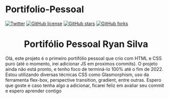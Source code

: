 # Portifolio-Pessoal
<a href="https://twitter.com/intent/tweet?text=Wow:&url=https%3A%2F%2Fgithub.com%2FRyanForward%2FPortif-lio-Pessoal"><img alt="Twitter" src="https://img.shields.io/twitter/url?label=Ryanchuello&logoColor=black&style=social&url=https%3A%2F%2Ftwitter.com%2Fryanchuello"></a>
<a href="https://github.com/RyanForward/Personal-Portifolio/blob/main/LICENSE"><img alt="GitHub license" src="https://img.shields.io/github/license/RyanForward/Personal-Portifolio?style=plastic"></a>
<a href="https://github.com/RyanForward/Personal-Portifolio/stargazers"><img alt="GitHub stars" src="https://img.shields.io/github/stars/RyanForward/Personal-Portifolio?style=plastic"></a>
<a href="https://github.com/RyanForward/Personal-Portifolio/network"><img alt="GitHub forks" src="https://img.shields.io/github/forks/RyanForward/Personal-Portifolio?style=plastic"></a>

  

<h1 align="center"> Portifólio Pessoal Ryan Silva </h1>

Olá, este projeto é o primeiro portifólio pessoal que crio com HTML e CSS puro (até o momento, irei adicionar JS em proximos commits). O projeto ainda não está pronto, e tenho foco de terminá-lo 100% até o fim de 2022. Estou utilizando diversas técnicas CSS como Glasmorphism, uso da ferramenta flex-box, perspective transition, gradient, entre outras. Espero que goste e caso tenha algo a adicionar, ficarei feliz em avaliar seu commit e espero aprender contigo 
